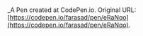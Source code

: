 # 
 _A Pen created at CodePen.io. Original URL: [https://codepen.io/farasad/pen/eRaNqo](https://codepen.io/farasad/pen/eRaNqo).

 